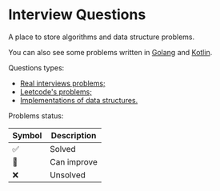 # Interview Questions

A place to store algorithms and data structure problems.

You can also see some problems written in [Golang](https://github.com/johnazedo/interview-questions/tree/golang) and [Kotlin](https://github.com/johnazedo/interview-questions/tree/kotlin).

Questions types:

- [Real interviews problems;](https://github.com/johnazedo/interview-questions/tree/main/interview)
- [Leetcode's problems;](https://github.com/johnazedo/interview-questions/tree/main/leetcode)
- [Implementations of data structures.](https://github.com/johnazedo/interview-questions/tree/main/datastructures)

Problems status:

| Symbol              | Description |
|---------------------|-------------|
| :white_check_mark:  | Solved      |
| :construction:      | Can improve |
| :x:                 | Unsolved    |

